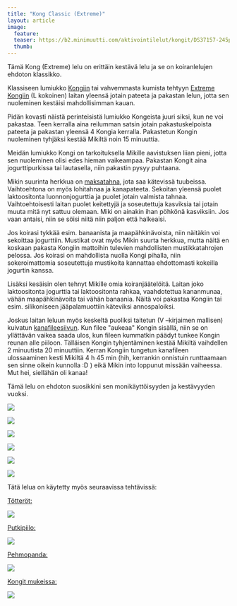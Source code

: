 ```yaml
---
title: "Kong Classic (Extreme)"
layout: article
image:
  feature:
  teaser: https://b2.minimuutti.com/aktivointilelut/kongit/DS37157-245px.jpg
  thumb:
---
```


Tämä Kong (Extreme) lelu on erittäin kestävä lelu ja se on koiranlelujen ehdoton klassikko.

Klassiseen lumiukko [Kongiin](http://clk.tradedoubler.com/click?p(210840)a(2526211)g(19927404)url(http://www.zooplus.fi/shop/koirat/lelut/kong/kong_lelut/141705)) tai vahvemmasta kumista tehtyyn [Extreme Kongiin](http://clk.tradedoubler.com/click?p(210840)a(2526211)g(19927404)url(http://www.zooplus.fi/shop/koirat/lelut/kong/kong_lelut/141706)) (L kokoinen) laitan yleensä jotain pateeta ja pakastan lelun, jotta sen nuoleminen kestäisi mahdollisimman kauan.

Pidän kovasti näistä perinteisistä lumiukko Kongeista juuri siksi, kun ne voi pakastaa. Teen kerralla aina reilumman satsin jotain pakastuskelpoista pateeta ja pakastan yleensä 4 Kongia kerralla. Pakastetun Kongin nuoleminen tyhjäksi kestää Mikiltä noin 15 minuuttia.

Meidän lumiukko Kongi on tarkoituksella Mikille aavistuksen liian pieni, jotta sen nuoleminen olisi edes hieman vaikeampaa. Pakastan Kongit aina jogurttipurkissa tai lautasella, niin pakastin pysyy puhtaana.

Mikin suurinta herkkua on [maksatahna](http://clk.tradedoubler.com/click?p(210840)a(2526211)g(19927404)url(http://www.zooplus.fi/shop/koirat/luut/pikkuherkut/puruherkut/198443)), jota saa kätevissä tuubeissa. Vaihtoehtona on myös lohitahnaa ja kanapateeta. Sekoitan yleensä puolet laktoositonta luonnonjogurttia ja puolet jotain valmista tahnaa. Vaihtoehtoisesti laitan puolet keitettyjä ja soseutettuja kasviksia tai jotain muuta mitä nyt sattuu olemaan. Miki on ainakin ihan pöhkönä kasviksiin. Jos vaan antaisi, niin se söisi niitä niin paljon että halkeaisi.

Jos koirasi tykkää esim. banaanista ja maapähkinävoista, niin näitäkin voi sekoittaa jogurttiin. Mustikat ovat myös Mikin suurta herkkua, mutta näitä en koskaan pakasta Kongiin mattoihin tulevien mahdollisten mustikkatahrojen pelossa. Jos koirasi on mahdollista nuolla Kongi pihalla, niin sokeroimattomia soseutettuja mustikoita kannattaa ehdottomasti kokeilla jogurtin kanssa.

Lisäksi kesäisin olen tehnyt Mikille omia koiranjäätelöitä. Laitan joko laktoositonta jogurttia tai laktoositonta rahkaa, vaahdotettua kananmunaa, vähän maapähkinävoita tai vähän banaania. Näitä voi pakastaa Kongiin tai esim. silikoniseen jääpalamuottiin käteviksi annospaloiksi.

Joskus laitan leluun myös keskeltä puoliksi taitetun (V –kirjaimen mallisen) kuivatun [kanafileesiivun](http://clk.tradedoubler.com/click?p(210840)a(2526211)g(19927404)url(http://www.zooplus.fi/shop/koirat/luut/rocco/rocco_puruliuskat/534985)). Kun filee "aukeaa" Kongin sisällä, niin se on yllättävän vaikea saada ulos, kun fileen kummatkin päädyt tunkee Kongin reunan alle piiloon. Tälläisen Kongin tyhjentäminen kestää Mikiltä vaihdellen 2 minuutista 20 minuuttiin. Kerran Kongiin tungetun kanafileen ulossaaminen kesti Mikiltä 4 h 45 min (hih, kerrankin onnistuin runttaamaan sen sinne oikein kunnolla :D ) eikä Mikin into loppunut missään vaiheessa. Mut hei, siellähän oli kanaa!

Tämä lelu on ehdoton suosikkini sen monikäyttöisyyden ja kestävyyden vuoksi.

![](https://b2.minimuutti.com/aktivointilelut/kongit/DS37157-800px.jpg)

![](https://b2.minimuutti.com/aktivointilelut/kongit/DSC16731_2-800px.jpg)

![](https://b2.minimuutti.com/aktivointilelut/kongit/DSC19223_2-800px.jpg)

![](https://b2.minimuutti.com/aktivointilelut/kongit/DSC19253_2-800px.jpg)

![](https://b2.minimuutti.com/aktivointilelut/kongit/DSC14116_2-800px.jpg)

![](https://b2.minimuutti.com/aktivointilelut/kongit/DSC30350_2-800px.jpg)

Tätä lelua on käytetty myös seuraavissa tehtävissä:

[Tötteröt:](/aktivointi/totterot/)

[![](https://b2.minimuutti.com/aktivointi/totterot/DSC40378-800px.jpg)](/aktivointi/totterot/)

[Putkipiilo:](/aktivointi/putkipiilo/)

[![](https://b2.minimuutti.com/aktivointi/putkipiilo/DSC47917-800px.jpg)](/aktivointi/putkipiilo/)

[Pehmopanda:](/aktivointi/pehmopanda/)

[![](https://b2.minimuutti.com/aktivointi/pehmopanda/DSC49437-800px.jpg)](/aktivointi/pehmopanda/)

[Kongit mukeissa:](/aktivointi/kongit-mukeissa/)

[![](https://b2.minimuutti.com/aktivointi/kongit-mukeissa/DSC48179-800px.jpg)](/aktivointi/kongit-mukeissa/)
